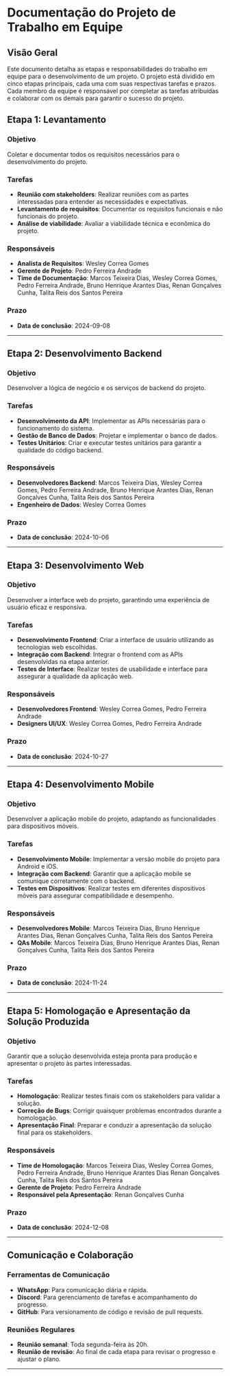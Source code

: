 # Documentação do Projeto de Trabalho em Equipe

## Visão Geral

Este documento detalha as etapas e responsabilidades do trabalho em equipe para o desenvolvimento de um projeto. O projeto está dividido em cinco etapas principais, cada uma com suas respectivas tarefas e prazos. Cada membro da equipe é responsável por completar as tarefas atribuídas e colaborar com os demais para garantir o sucesso do projeto.

## Etapa 1: Levantamento

### Objetivo

Coletar e documentar todos os requisitos necessários para o desenvolvimento do projeto.

### Tarefas

- **Reunião com stakeholders**: Realizar reuniões com as partes interessadas para entender as necessidades e expectativas.
- **Levantamento de requisitos**: Documentar os requisitos funcionais e não funcionais do projeto.
- **Análise de viabilidade**: Avaliar a viabilidade técnica e econômica do projeto.

### Responsáveis

- **Analista de Requisitos**: Wesley Correa Gomes
- **Gerente de Projeto**: Pedro Ferreira Andrade
- **Time de Documentação**: Marcos Teixeira Dias, Wesley Correa Gomes, Pedro Ferreira Andrade, Bruno Henrique Arantes Dias, Renan Gonçalves Cunha, Talita Reis dos Santos Pereira

### Prazo

- **Data de conclusão**: 2024-09-08

---

## Etapa 2: Desenvolvimento Backend

### Objetivo

Desenvolver a lógica de negócio e os serviços de backend do projeto.

### Tarefas

- **Desenvolvimento da API**: Implementar as APIs necessárias para o funcionamento do sistema.
- **Gestão de Banco de Dados**: Projetar e implementar o banco de dados.
- **Testes Unitários**: Criar e executar testes unitários para garantir a qualidade do código backend.

### Responsáveis

- **Desenvolvedores Backend**: Marcos Teixeira Dias, Wesley Correa Gomes, Pedro Ferreira Andrade, Bruno Henrique Arantes Dias, Renan Gonçalves Cunha, Talita Reis dos Santos Pereira
- **Engenheiro de Dados**: Wesley Correa Gomes

### Prazo

- **Data de conclusão**: 2024-10-06

---

## Etapa 3: Desenvolvimento Web

### Objetivo

Desenvolver a interface web do projeto, garantindo uma experiência de usuário eficaz e responsiva.

### Tarefas

- **Desenvolvimento Frontend**: Criar a interface de usuário utilizando as tecnologias web escolhidas.
- **Integração com Backend**: Integrar o frontend com as APIs desenvolvidas na etapa anterior.
- **Testes de Interface**: Realizar testes de usabilidade e interface para assegurar a qualidade da aplicação web.

### Responsáveis

- **Desenvolvedores Frontend**: Wesley Correa Gomes, Pedro Ferreira Andrade
- **Designers UI/UX**: Wesley Correa Gomes, Pedro Ferreira Andrade

### Prazo

- **Data de conclusão**: 2024-10-27

---

## Etapa 4: Desenvolvimento Mobile

### Objetivo

Desenvolver a aplicação mobile do projeto, adaptando as funcionalidades para dispositivos móveis.

### Tarefas

- **Desenvolvimento Mobile**: Implementar a versão mobile do projeto para Android e iOS.
- **Integração com Backend**: Garantir que a aplicação mobile se comunique corretamente com o backend.
- **Testes em Dispositivos**: Realizar testes em diferentes dispositivos móveis para assegurar compatibilidade e desempenho.

### Responsáveis

- **Desenvolvedores Mobile**: Marcos Teixeira Dias, Bruno Henrique Arantes Dias, Renan Gonçalves Cunha, Talita Reis dos Santos Pereira
- **QAs Mobile**: Marcos Teixeira Dias, Bruno Henrique Arantes Dias, Renan Gonçalves Cunha, Talita Reis dos Santos Pereira

### Prazo

- **Data de conclusão**: 2024-11-24

---

## Etapa 5: Homologação e Apresentação da Solução Produzida

### Objetivo

Garantir que a solução desenvolvida esteja pronta para produção e apresentar o projeto às partes interessadas.

### Tarefas

- **Homologação**: Realizar testes finais com os stakeholders para validar a solução.
- **Correção de Bugs**: Corrigir quaisquer problemas encontrados durante a homologação.
- **Apresentação Final**: Preparar e conduzir a apresentação da solução final para os stakeholders.

### Responsáveis

- **Time de Homologação**: Marcos Teixeira Dias, Wesley Correa Gomes, Pedro Ferreira Andrade, Bruno Henrique Arantes Dias
Renan Gonçalves Cunha, Talita Reis dos Santos Pereira
- **Gerente de Projeto**: Pedro Ferreira Andrade
- **Responsável pela Apresentação**: Renan Gonçalves Cunha

### Prazo

- **Data de conclusão**: 2024-12-08

---

## Comunicação e Colaboração

### Ferramentas de Comunicação

- **WhatsApp**: Para comunicação diária e rápida.
- **Discord**: Para gerenciamento de tarefas e acompanhamento do progresso.
- **GitHub**: Para versionamento de código e revisão de pull requests.

### Reuniões Regulares

- **Reunião semanal**: Toda segunda-feira às 20h.
- **Reunião de revisão**: Ao final de cada etapa para revisar o progresso e ajustar o plano.

---
